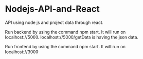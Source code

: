 # Nodejs-API-and-React
API using node js and project data through react.

Run backend by using the command npm start. It will run on localhost://5000.
localhost://5000/getData is having the json data.

Run frontend by using the command npm start. It will run on localhost://3000
